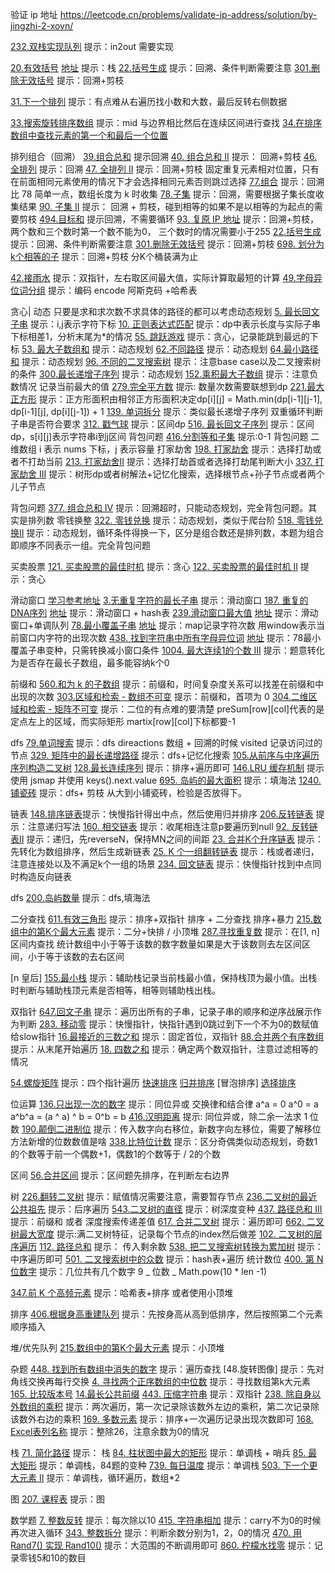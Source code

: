 验证 ip 地址
https://leetcode.cn/problems/validate-ip-address/solution/by-jingzhi-2-xovn/

[232.双栈实现队列](./src/232.implement-queue-using-stacks.js) 提示：in2out 需要实现

[20.有效括号](./src/20.valid-parentheses.js) [地址]() 提示：栈
[22.括号生成](./src/22.generate-parentheses.js) 提示：回溯、条件判断需要注意
[301.删除无效括号](./src/301.remove-invalid-parentheses.js) 提示：回溯+剪枝

[31.下一个排列](./src/31.next-permutation.js) 提示：有点难从右遍历找小数和大数，最后反转右侧数据

[33.搜索旋转排序数组](./src/33.search-in-rotated-sorted-array.js) 提示：mid 与边界相比然后在连续区间进行查找
[34.在排序数组中查找元素的第一个和最后一个位置](./src/34.find-first-and-last-position-of-element-in-sorted-array.js)

排列组合（回溯）
[39.组合总和](./src/39.combination-sum.js) 提示回溯
[40. 组合总和 II](./src/40.combination-sum-ii.js) 提示： 回溯+剪枝
[46.全排列](./src/46.permutations.js) 提示：回溯
[47. 全排列 II](./src/47.permutations-ii.js) 提示：回溯+剪枝 固定重复元素相对位置，只有在前面相同元素使用的情况下才会选择相同元素否则跳过选择
[77.组合](./src/77.combinations.js) 提示：回溯比 78 简单一点，数组长度为 k 时收集
[78.子集](./src/78.subsets.js) 提示：回溯，需要根据子集长度收集结果
[90. 子集 II](./src/90.subsets-ii.js) 提示： 回溯 + 剪枝，碰到相等的如果不是以相等的为起点的需要剪枝
[494.目标和](./src/494.target-sum.js) 提示回溯，不需要循环
[93. 复原 IP 地址](./src/93.restore-ip-addresses.js) 提示：回溯+剪枝，两个数和三个数时第一个数不能为0， 三个数时的情况需要小于255
[22.括号生成](./src/22.generate-parentheses.js) 提示：回溯、条件判断需要注意
[301.删除无效括号](./src/301.remove-invalid-parentheses.js) 提示：回溯+剪枝
[698. 划分为k个相等的子](./src/698.%E5%88%92%E5%88%86%E4%B8%BAk%E4%B8%AA%E7%9B%B8%E7%AD%89%E7%9A%84%E5%AD%90%E9%9B%86.js) 提示：回溯+剪枝 分K个桶装满为止

[42.接雨水](./src/42.trapping-rain-water.js) 提示：双指针，左右取区间最大值，实际计算取最短的计算
[49.字母异位词分组](./src/49.group-anagrams.js) 提示：编码 encode 阿斯克码 +哈希表

贪心| 动态 只要是求和求次数不求具体的路径的都可以考虑动态规划
[5. 最长回文子串](./src/5.longest-palindromic-substring.js) 提示：i,j表示字符下标
[10. 正则表达式匹配](./src/10.regular-expression-matching.js) 提示：dp中表示长度与实际子串下标相差1，分析末尾为*的情况
[55. 跳跃游戏](./src/55.jump-game.js) 提示：贪心，记录能跳到最远的下标
[53. 最大子数组和](./src/53.maximum-subarray.js) 提示：动态规划
[62.不同路径](./src/62.unique-paths.js) 提示：动态规划
[64.最小路径和](./src/64.minimum-path-sum.js) 提示：动态规划
[96. 不同的二叉搜索树](./src/96.%E4%B8%8D%E5%90%8C%E7%9A%84%E4%BA%8C%E5%8F%89%E6%90%9C%E7%B4%A2%E6%A0%91.js) 提示：注意base case以及二叉搜索树的条件
[300.最长递增子序列](./src/300.longest-increasing-subsequence.js) 提示：动态规划
[152.乘积最大子数组](./src/152.maximum-product-subarray.js) 提示：注意负数情况 记录当前最大的值
[279.完全平方数](./src/279.perfect-squares.js) 提示: 数量次数需要联想到dp
[221.最大正方形](./src/221.maximal-square.js) 提示：正方形面积由相邻正方形面积决定dp[i][j] = Math.min(dp[i-1][j-1], dp[i-1][j], dp[i][j-1]) + 1
[139. 单词拆分](./src/139.word-break.js) 提示：类似最长递增子序列 双重循环判断子串是否符合要求
[312. 戳气球](./src/312.burst-balloons.js) 提示：区间dp
[516. 最长回文子序列](./src/516.longest-palindromic-subsequence.js) 提示：区间dp，s[i][j]表示字符串i到j区间
背包问题
[416.分割等和子集](./src/416.partition-equal-subset-sum.js) 提示:0-1 背包问题 二维数组 i 表示 nums 下标，j 表示容量
打家劫舍
[198. 打家劫舍](./src/198.%E6%89%93%E5%AE%B6%E5%8A%AB%E8%88%8D.js) 提示：选择打劫或者不打劫当前
[213. 打家劫舍II](./src/213.%E6%89%93%E5%AE%B6%E5%8A%AB%E8%88%8D-ii.js) 提示：选择打劫首或者选择打劫尾判断大小
[337. 打家劫舍 III](./src/337.%E6%89%93%E5%AE%B6%E5%8A%AB%E8%88%8D-iii.js) 提示：树形dp或者树解法+记忆化搜索，选择根节点+孙子节点或者两个儿子节点

背包问题
[377. 组合总和 Ⅳ](./src/377.combination-sum-iv.js) 提示：回溯超时，只能动态规划，完全背包问题。其实是排列数
零钱换整
[322. 零钱兑换](./src/322.coin-change.js) 提示：动态规划，类似于爬台阶
[518. 零钱兑换II](./src/518.coin-change-2.js) 提示：动态规划，循环条件得换一下，区分是组合数还是排列数，本题为组合即顺序不同表示一组。完全背包问题

买卖股票
[121. 买卖股票的最佳时机](./src/121.best-time-to-buy-and-sell-stock.js) 提示：贪心
[122. 买卖股票的最佳时机 II](./src/122.best-time-to-buy-and-sell-stock-ii.js) 提示：贪心


滑动窗口 [学习参考地址](https://leetcode.cn/problems/minimum-window-substring/solution/by-flix-1kac/)
[3.无重复字符的最长子串](./src/3.longest-substring-without-repeating-characters.js) 提示：滑动窗口
[187. 重复的DNA序列](./src/187.repeated-dna-sequences.js) [地址](https://leetcode.cn/problems/repeated-dna-sequences/submissions/) 提示：滑动窗口 + hash表
[239.滑动窗口最大值](./src/239.sliding-window-maximum.js) [地址](https://leetcode.cn/problems/sliding-window-maximum/submissions/) 提示：滑动窗口+单调队列
[78.最小覆盖子串](./src/76.minimum-window-substring.js) [地址]() 提示：map记录字符次数 用window表示当前窗口内字符的出现次数
[438. 找到字符串中所有字母异位词](./src/438.%E6%89%BE%E5%88%B0%E5%AD%97%E7%AC%A6%E4%B8%B2%E4%B8%AD%E6%89%80%E6%9C%89%E5%AD%97%E6%AF%8D%E5%BC%82%E4%BD%8D%E8%AF%8D.js) [地址](https://leetcode.cn/problems/find-all-anagrams-in-a-string/submissions/) 提示：78最小覆盖子串变种，只需转换减小窗口条件
[1004. 最大连续1的个数 III](./src/https://leetcode.cn/problems/max-consecutive-ones-iii/submissions/) 提示：题意转化为是否存在最长子数组，最多能容纳k个0

前缀和
[560.和为 k 的子数组](./src/560.subarray-sum-equals-k.js) 提示：前缀和，时间复杂度关系可以找差在前缀和中出现的次数
[303.区域和检索 - 数组不可变](./src/303.range-sum-query-immutable.js) 提示：前缀和，首项为 0
[304.二维区域和检索 - 矩阵不可变](./src/304.range-sum-query-2-d-immutable.js) 提示：二位的有点难的要清楚 preSum[row][col]代表的是定点左上的区域，而实际矩形 martix[row][col]下标都要-1

dfs
[79.单词搜索](./src/79.word-search.js) 提示：dfs direactions 数组 + 回溯的时候 visited 记录访问过的节点
[329. 矩阵中的最长递增路径](./src/329.longest-increasing-path-in-a-matrix.js) 提示：dfs+记忆化搜索
[105.从前序与中序遍历序列构造二叉树](./src/105.construct-binary-tree-from-preorder-and-inorder-traversal.js)
[128.最长连续序列](./src/128.longest-consecutive-sequence.js) 提示：排序+遍历即可
[146.LRU 缓存机制](./src/146.lru-cache.js) 提示使用 jsmap 并使用 keys().next.value
[695. 岛屿的最大面积](./src/695.max-area-of-island.js) 提示：填海法
[1240. 铺瓷砖](./src/1240.tiling-a-rectangle-with-the-fewest-squares.js) 提示：dfs+ 剪枝 从大到小铺瓷砖，检验是否放得下。

链表
[148.排序链表](./src/148.sort-list.js)提示：快慢指针得出中点，然后使用归并排序
[206.反转链表](./src/206.reverse-linked-list.js) 提示：注意递归写法
[160. 相交链表](./src/160.intersection-of-two-linked-lists.js) 提示：收尾相连注意p要遍历到null
[92. 反转链表II](./src/92.reverse-linked-list-ii.js) 提示：递归，先reverseN，保持MN之间的间距
[23. 合并K个升序链表](./src/23.%E5%90%88%E5%B9%B6k%E4%B8%AA%E5%8D%87%E5%BA%8F%E9%93%BE%E8%A1%A8.js) 提示：先转化为数组排序，然后生成新链表
[25. K 个一组翻转链表](./src/25.k-%E4%B8%AA%E4%B8%80%E7%BB%84%E7%BF%BB%E8%BD%AC%E9%93%BE%E8%A1%A8.js) 提示：栈或者递归，注意连接处以及不满足k个一组的场景
[234. 回文链表](./src/234.palindrome-linked-list.js) 提示：快慢指针找到中点同时构造反向链表

dfs
[200.岛屿数量](./src/200.number-of-islands.js) 提示：dfs,填海法

二分查找
[611.有效三角形](./src/611.valid-triangle-number.js) 提示：排序+双指针 排序 + 二分查找 排序+暴力
[215.数组中的第K个最大元素](./src/215.kth-largest-element-in-an-array.js) 提示：二分+快排 / 小顶堆
[287.寻找重复数](./src/287.find-the-duplicate-number.js) 提示：在[1, n]区间内查找 统计数组中小于等于该数的数字数量如果是大于该数则去左区间区间，小于等于该数的去右区间

[n 皇后]
[155.最小栈](./src/155.min-stack.js) 提示：辅助栈记录当前栈最小值，保持栈顶为最小值。出栈时判断与辅助栈顶元素是否相等，相等则辅助栈出栈。

双指针
[647.回文子串](./src/647.palindromic-substrings.js) 提示：遍历出所有的子串，记录子串的顺序和逆序战展示作为判断
[283. 移动零](./src/283.move-zeroes.js) 提示：快慢指针，快指针遇到0跳过到下一个不为0的数赋值给slow指针
[16.最接近的三数之和](./src/16.3-sum-closest.js) 提示：固定首位，双指针
[88.合并两个有序数组](./src/88.merge-sorted-array.js) 提示：从末尾开始遍历
[18. 四数之和](./src/18.4-sum.js) 提示：确定两个数双指针，注意过滤相等的情况

[54.螺旋矩阵](./src/54.spiral-matrix.js) 提示：四个指针遍历
[快速排序]()
[归并排序]()
[冒泡排序]
[选择排序]()

位运算
[136.只出现一次的数字](./src/136.single-number.js) 提示：同位异或 交换律和结合律 a^a = 0 a^0 = a a^b^a = (a ^ a) ^ b = 0^b = b
[416.汉明距离](./src/461.hamming-distance.js) 提示: 同位异或，除二余一法求 1 位数
[190.颠倒二进制位](./src/190.reverse-bits.js) 提示：传入数字向右移位，新数字向左移位，需要了解移位方法新增的位数数值是啥
[338.比特位计数](./src/338.counting-bits.js) 提示：区分奇偶类似动态规划，奇数1的个数等于前一个偶数+1，偶数1的个数等于 / 2的个数

区间
[56.合并区间](./src/56.merge-intervals.js) 提示：区间题先排序，在判断左右边界

树
[226.翻转二叉树](./src/226.invert-binary-tree.js) 提示：赋值情况需要注意，需要暂存节点
[236.二叉树的最近公共祖先](./src/236.lowest-common-ancestor-of-a-binary-tree.js) 提示：后序遍历
[543.二叉树的直径](./src/543.diameter-of-binary-tree.js) 提示：树深度变种
[437. 路径总和 III](./src/437.path-sum-iii.js) 提示：前缀和 或者 深度搜索传递差值
[617. 合并二叉树](./src/617.%E5%90%88%E5%B9%B6%E4%BA%8C%E5%8F%89%E6%A0%91.js) 提示：遍历即可
[662. 二叉树最大宽度](./src/662.maximum-width-of-binary-tree.js) 提示:满二叉树特征，记录每个节点的index然后做差
[102. 二叉树的层序遍历](./src/102.binary-tree-level-order-traversal.js)
[112. 路径总和](./src/112.path-sum.js) 提示： 传入剩余数
[538. 把二叉搜索树转换为累加树](./src/538.%E6%8A%8A%E4%BA%8C%E5%8F%89%E6%90%9C%E7%B4%A2%E6%A0%91%E8%BD%AC%E6%8D%A2%E4%B8%BA%E7%B4%AF%E5%8A%A0%E6%A0%91.js) 提示：中序遍历即可
[501. 二叉搜索树中的众数](./src/501.%E4%BA%8C%E5%8F%89%E6%90%9C%E7%B4%A2%E6%A0%91%E4%B8%AD%E7%9A%84%E4%BC%97%E6%95%B0.js) 提示：hash表+遍历
统计数位
[400. 第 N 位数字](./src/400.nth-digit.js) 提示：几位共有几个数字 9 _ 位数 _ Math.pow(10 \* len -1)

[347.前 K 个高频元素](./src/347.top-k-frequent-elements.js) 提示：哈希表+排序 或者使用小顶堆

排序
[406.根据身高重建队列](./src/406.queue-reconstruction-by-height.js) 提示：先按身高从高到低排序，然后按照第二个元素顺序插入

堆/优先队列
[215.数组中的第K个最大元素](./src/215.kth-largest-element-in-an-array.js) 提示：小顶堆

杂题
[448. 找到所有数组中消失的数字](./src/448.find-all-numbers-disappeared-in-an-array.js) 提示：遍历查找
[48.旋转图像] 提示：先对角线交换再每行交换
[4. 寻找两个正序数组的中位数](./src/4.median-of-two-sorted-arrays.js) 提示：寻找数组第k大元素
[165. 比较版本号](./src/165.compare-version-numbers.js)
[14.最长公共前缀](./src/14.longest-common-prefix.js)
[443. 压缩字符串](./src/443.string-compression.js) 提示：双指针
[238. 除自身以外数组的乘积](./src/238.product-of-array-except-self.js) 提示：两次遍历，第一次记录除该数外左边的乘积，第二次记录除该数外右边的乘积
[169. 多数元素](./src/169.majority-element.js) 提示：排序+一次遍历记录出现次数即可
[168. Excel表列名称](./src/168.excel%E8%A1%A8%E5%88%97%E5%90%8D%E7%A7%B0.js) 提示：整除26，注意余数为0的情况

栈
[71. 简化路径](./src/71.simplify-path.js) 提示： 栈
[84. 柱状图中最大的矩形](./src/84.largest-rectangle-in-histogram.js) 提示：单调栈 + 哨兵
[85. 最大矩形](./src/85.%E6%9C%80%E5%A4%A7%E7%9F%A9%E5%BD%A2.js) 提示：单调栈，84题的变种
[739. 每日温度](./src/739.%E6%AF%8F%E6%97%A5%E6%B8%A9%E5%BA%A6.js) 提示：单调栈
[503. 下一个更大元素 II](./src/503.next-greater-element-ii.js) 提示：单调栈，循环遍历，数组*2

图
[207. 课程表](./src/207.course-schedule.js) 提示：图

数学题
[7. 整数反转](./src/7.reverse-integer.js) 提示：每次除以10
[415. 字符串相加](./src/415.add-strings.js) 提示：carry不为0的时候再次进入循环
[343. 整数拆分](./src/343.%E6%95%B4%E6%95%B0%E6%8B%86%E5%88%86.js) 提示：判断余数分别为1，2，0的情况
[470. 用 Rand7() 实现 Rand10()](./src/470.%E7%94%A8-rand-7-%E5%AE%9E%E7%8E%B0-rand-10.js) 提示：大范围的不断调用即可
[860. 柠檬水找零](./src/860.%E6%9F%A0%E6%AA%AC%E6%B0%B4%E6%89%BE%E9%9B%B6.js) 提示：记录零钱5和10的数目

